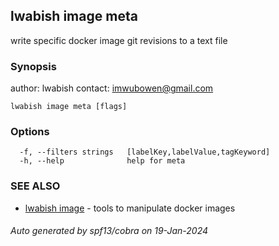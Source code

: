 ## lwabish image meta

write specific docker image git revisions to a text file

### Synopsis

author: lwabish 
contact: imwubowen@gmail.com

```
lwabish image meta [flags]
```

### Options

```
  -f, --filters strings   [labelKey,labelValue,tagKeyword]
  -h, --help              help for meta
```

### SEE ALSO

* [lwabish image](lwabish_image.md)	 - tools to manipulate docker images

###### Auto generated by spf13/cobra on 19-Jan-2024
